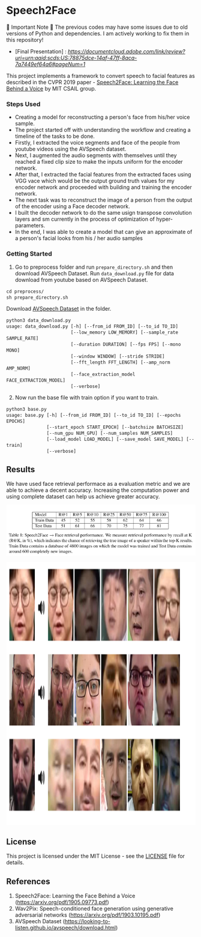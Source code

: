 # Speech2Face
🚨 Important Note 🚨 The previous codes may have some issues due to old versions of Python and dependencies. I am actively working to fix them in this repository!

- [Final Presentation] : *https://documentcloud.adobe.com/link/review?uri=urn:aaid:scds:US:78875dce-14af-47ff-8aca-7a7449ef64a6#pageNum=1*

This project implements a framework to convert speech to facial features as described in the CVPR 2019 paper - [Speech2Face: Learning the Face Behind a Voice](https://arxiv.org/pdf/1905.09773.pdf) by MIT CSAIL group.

### Steps Used
* Creating a model for reconstructing a person's face from his/her voice sample.
* The project started off with understanding the workflow and creating a timeline of the tasks to be done.
* Firstly, I extracted the voice segments and face of the people from youtube videos using the AVSpeech dataset.
* Next, I augmented the audio segments with themselves until they reached a fixed clip size to make the inputs uniform for the encoder network.
* After that, I extracted the facial features from the extracted faces using VGG vace which would be the output ground truth values for my encoder network and proceeded with building and training the encoder network.
* The next task was to reconstruct the image of a person from the output of the encoder using a Face decoder network.
* I built the decoder network to do the same usign transpose convolution layers and sm currently in the process of optimization of hyper-parameters.
* In the end, I was able to create a model that can give an approximate of a person's facial looks from his / her audio samples

### Getting Started

1. Go to preprocess folder and run `prepare_directory.sh` and then download AVSpeech Dataset. Run `data_download.py` file for data download from youtube based on AVSpeech Dataset.
```
cd preprocess/
sh prepare_directory.sh
```
Download [AVSpeech Dataset](https://looking-to-listen.github.io/avspeech/download.html) in the folder.
```
python3 data_download.py
usage: data_download.py [-h] [--from_id FROM_ID] [--to_id TO_ID]
                        [--low_memory LOW_MEMORY] [--sample_rate SAMPLE_RATE]
                        [--duration DURATION] [--fps FPS] [--mono MONO]
                        [--window WINDOW] [--stride STRIDE]
                        [--fft_length FFT_LENGTH] [--amp_norm AMP_NORM]
                        [--face_extraction_model FACE_EXTRACTION_MODEL]
                        [--verbose]
```
2. Now run the base file with train option if you want to train.
```
python3 base.py
usage: base.py [-h] [--from_id FROM_ID] [--to_id TO_ID] [--epochs EPOCHS]
               [--start_epoch START_EPOCH] [--batchsize BATCHSIZE]
               [--num_gpu NUM_GPU] [--num_samples NUM_SAMPLES]
               [--load_model LOAD_MODEL] [--save_model SAVE_MODEL] [--train]
               [--verbose]
```

## Results
We have used face retrieval performace as a evaluation metric and we are able to achieve a decent accuracy. Increasing the computation power and using complete dataset can help us achieve greater accuracy.

<p align="center">
    <img src="results/result1.png" alt="Image"/>
</p>
<p align="center">
    <img src="results/result2.png" alt="Image" width="800" height="700"/>
</p>

## License
This project is licensed under the MIT License - see the [LICENSE](LICENSE) file for details.

## References
1. Speech2Face: Learning the Face Behind a Voice (https://arxiv.org/pdf/1905.09773.pdf)
2. Wav2Pix: Speech-conditioned face generation using generative adversarial networks (https://arxiv.org/pdf/1903.10195.pdf)
3. AVSpeech Dataset (https://looking-to-listen.github.io/avspeech/download.html)
